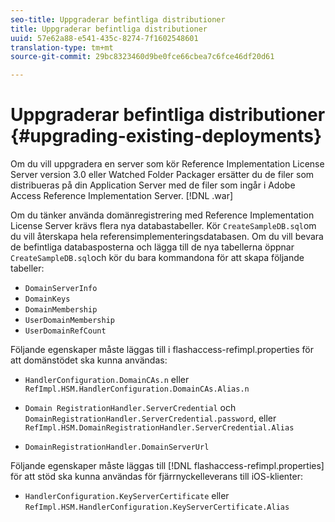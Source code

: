 ```yaml
---
seo-title: Uppgraderar befintliga distributioner
title: Uppgraderar befintliga distributioner
uuid: 57e62a88-e541-435c-8274-7f1602548601
translation-type: tm+mt
source-git-commit: 29bc8323460d9be0fce66cbea7c6fce46df20d61

---
```



# Uppgraderar befintliga distributioner {#upgrading-existing-deployments}

Om du vill uppgradera en server som kör Reference Implementation License Server version 3.0 eller Watched Folder Packager ersätter du de filer som distribueras på din Application Server med de filer som ingår i Adobe Access Reference Implementation Server. [!DNL .war]

Om du tänker använda domänregistrering med Reference Implementation License Server krävs flera nya databastabeller. Kör `CreateSampleDB.sql`om du vill återskapa hela referensimplementeringsdatabasen. Om du vill bevara de befintliga databasposterna och lägga till de nya tabellerna öppnar `CreateSampleDB.sql`och kör du bara kommandona för att skapa följande tabeller:

* `DomainServerInfo`
* `DomainKeys`
* `DomainMembership`
* `UserDomainMembership`
* `UserDomainRefCount`

Följande egenskaper måste läggas till i flashaccess-refimpl.properties för att domänstödet ska kunna användas:

* `HandlerConfiguration.DomainCAs.n` eller `RefImpl.HSM.HandlerConfiguration.DomainCAs.Alias.n`

* `Domain RegistrationHandler.ServerCredential` och `DomainRegistrationHandler.ServerCredential.password`, eller `RefImpl.HSM.DomainRegistrationHandler.ServerCredential.Alias`

* `DomainRegistrationHandler.DomainServerUrl`

Följande egenskaper måste läggas till [!DNL flashaccess-refimpl.properties] för att stöd ska kunna användas för fjärrnyckelleverans till iOS-klienter:

* `HandlerConfiguration.KeyServerCertificate` eller `RefImpl.HSM.HandlerConfiguration.KeyServerCertificate.Alias`

